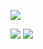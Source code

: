 ![](https://komarev.com/ghpvc/?username=Yu-Jack)

![](https://github-readme-stats.vercel.app/api?username=Yu-Jack&show_icons=true&include_all_commits=true&count_private=true)
![](http://github-readme-streak-stats.herokuapp.com?user=Yu-Jack&hide_border=false)
